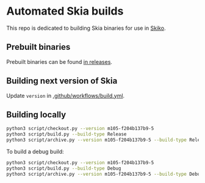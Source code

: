 # Automated Skia builds

This repo is dedicated to building Skia binaries for use in [Skiko](https://github.com/JetBrains/skiko).

## Prebuilt binaries

Prebuilt binaries can be found [in releases](https://github.com/JetBrains/skia-pack/releases).

## Building next version of Skia

Update `version` in [.github/workflows/build.yml](https://github.com/JetBrains/skia-pack/blob/master/.github/workflows/build.yml).

## Building locally

```sh
python3 script/checkout.py --version m105-f204b137b9-5
python3 script/build.py --build-type Release
python3 script/archive.py --version m105-f204b137b9-5 --build-type Release
```

To build a debug build:

```sh
python3 script/checkout.py --version m105-f204b137b9-5
python3 script/build.py --build-type Debug
python3 script/archive.py --version m105-f204b137b9-5 --build-type Debug
```
